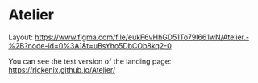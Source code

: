 # Atelier

Layout: https://www.figma.com/file/eukF6vHhGD51To79l661wN/Atelier.-%2B?node-id=0%3A1&t=uBsYho5DbCOb8kq2-0

You can see the test version of the landing page:
https://rickenix.github.io/Atelier/
